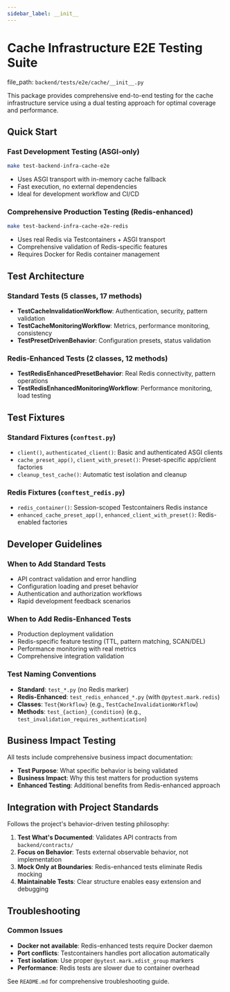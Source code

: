 ```yaml
---
sidebar_label: __init__
---
```


# Cache Infrastructure E2E Testing Suite

  file_path: `backend/tests/e2e/cache/__init__.py`

This package provides comprehensive end-to-end testing for the cache infrastructure
service using a dual testing approach for optimal coverage and performance.

## Quick Start

### Fast Development Testing (ASGI-only)
```bash
make test-backend-infra-cache-e2e
```
- Uses ASGI transport with in-memory cache fallback
- Fast execution, no external dependencies
- Ideal for development workflow and CI/CD

### Comprehensive Production Testing (Redis-enhanced)  
```bash
make test-backend-infra-cache-e2e-redis
```
- Uses real Redis via Testcontainers + ASGI transport
- Comprehensive validation of Redis-specific features
- Requires Docker for Redis container management

## Test Architecture

### Standard Tests (5 classes, 17 methods)
- **TestCacheInvalidationWorkflow**: Authentication, security, pattern validation
- **TestCacheMonitoringWorkflow**: Metrics, performance monitoring, consistency
- **TestPresetDrivenBehavior**: Configuration presets, status validation

### Redis-Enhanced Tests (2 classes, 12 methods)
- **TestRedisEnhancedPresetBehavior**: Real Redis connectivity, pattern operations
- **TestRedisEnhancedMonitoringWorkflow**: Performance monitoring, load testing

## Test Fixtures

### Standard Fixtures (`conftest.py`)
- `client()`, `authenticated_client()`: Basic and authenticated ASGI clients
- `cache_preset_app()`, `client_with_preset()`: Preset-specific app/client factories
- `cleanup_test_cache()`: Automatic test isolation and cleanup

### Redis Fixtures (`conftest_redis.py`)  
- `redis_container()`: Session-scoped Testcontainers Redis instance
- `enhanced_cache_preset_app()`, `enhanced_client_with_preset()`: Redis-enabled factories

## Developer Guidelines

### When to Add Standard Tests
- API contract validation and error handling
- Configuration loading and preset behavior
- Authentication and authorization workflows
- Rapid development feedback scenarios

### When to Add Redis-Enhanced Tests
- Production deployment validation
- Redis-specific feature testing (TTL, pattern matching, SCAN/DEL)
- Performance monitoring with real metrics
- Comprehensive integration validation

### Test Naming Conventions
- **Standard**: `test_*.py` (no Redis marker)
- **Redis-Enhanced**: `test_redis_enhanced_*.py` (with `@pytest.mark.redis`)
- **Classes**: `Test{Workflow}` (e.g., `TestCacheInvalidationWorkflow`)
- **Methods**: `test_{action}_{condition}` (e.g., `test_invalidation_requires_authentication`)

## Business Impact Testing

All tests include comprehensive business impact documentation:
- **Test Purpose**: What specific behavior is being validated
- **Business Impact**: Why this test matters for production systems
- **Enhanced Testing**: Additional benefits from Redis-enhanced approach

## Integration with Project Standards

Follows the project's behavior-driven testing philosophy:
1. **Test What's Documented**: Validates API contracts from `backend/contracts/`
2. **Focus on Behavior**: Tests external observable behavior, not implementation
3. **Mock Only at Boundaries**: Redis-enhanced tests eliminate Redis mocking
4. **Maintainable Tests**: Clear structure enables easy extension and debugging

## Troubleshooting

### Common Issues
- **Docker not available**: Redis-enhanced tests require Docker daemon
- **Port conflicts**: Testcontainers handles port allocation automatically  
- **Test isolation**: Use proper `@pytest.mark.xdist_group` markers
- **Performance**: Redis tests are slower due to container overhead

See `README.md` for comprehensive troubleshooting guide.
